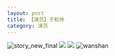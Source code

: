```yaml
---
layout: post
title: 【演员】于和伟
category: 演员
---
```

![story_new_final](http://r8s97vm6g.hd-bkt.clouddn.com/img/story_new_final_0322.png)
![](http://r8s97vm6g.hd-bkt.clouddn.com/img/yuhewei-0316-1.PNG)
![](http://r8s97vm6g.hd-bkt.clouddn.com/img/yuhewei-0316-2.PNG)
![wanshan](http://r8s97vm6g.hd-bkt.clouddn.com/img/wanshan.png)

  




